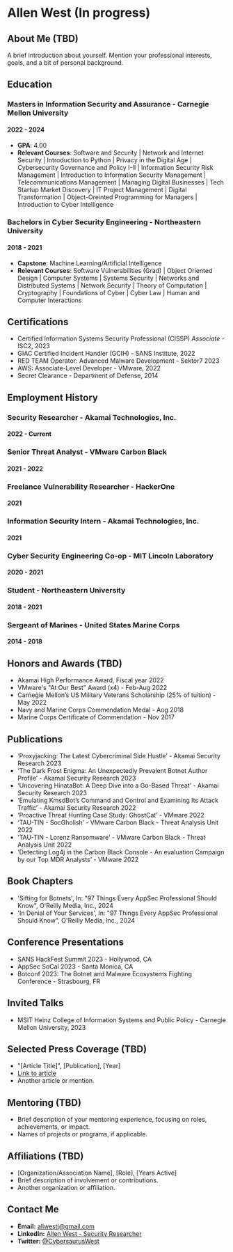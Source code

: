 # Allen West (In progress)

## About Me (TBD)
A brief introduction about yourself. Mention your professional interests, goals, and a bit of personal background.

## Education
### Masters in Information Security and Assurance - Carnegie Mellon University
#### 2022 - 2024
- **GPA**: 4.00
- **Relevant Courses**: Software and Security | Network and Internet Security | Introduction to Python | Privacy in the Digital Age | Cybersecurity Governance and Policy I-II | Information Security Risk Management | Introduction to Information Security Management | Telecommunications Management | Managing Digital Businesses | Tech Startup Market Discovery | IT Project Management | Digital Transformation | Object-Oreinted Programming for Managers | Introduction to Cyber Intelligence

### Bachelors in Cyber Security Engineering - Northeastern University
#### 2018 - 2021
- **Capstone**: Machine Learning/Artificial Intelligence
- **Relevant Courses**: Software Vulnerabilities (Grad) | Object Oriented Design | Computer Systems | Systems Security | Networks and Distributed Systems | Network Security | Theory of Computation | Cryptography | Foundations of Cyber | Cyber Law | Human and Computer Interactions

## Certifications
- Certified Information Systems Security Professional (CISSP) *Associate* - ISC2, 2023
- GIAC Certified Incident Handler (GCIH) - SANS Institute, 2022
- RED TEAM Operator: Advanced Malware Development - Sektor7 2023
- AWS: Associate-Level Developer - VMware, 2022
- Secret Clearance - Department of Defense, 2014

## Employment History
### Security Researcher - Akamai Technologies, Inc.
#### 2022 - Current

### Senior Threat Analyst - VMware Carbon Black
#### 2021 - 2022

### Freelance Vulnerability Researcher - HackerOne
#### 2021

### Information Security Intern - Akamai Technologies, Inc.
#### 2021

### Cyber Security Engineering Co-op - MIT Lincoln Laboratory
#### 2020 - 2021

### Student - Northeastern University
#### 2018 - 2021

### Sergeant of Marines - United States Marine Corps
#### 2014 - 2018

## Honors and Awards (TBD)
- Akamai High Performance Award, Fiscal year 2022
- VMware's "At Our Best" Award (x4) - Feb-Aug 2022
- Carnegie Mellon’s US Military Veterans Scholarship (25% of tuition) - May 2022
- Navy and Marine Corps Commendation Medal - Aug 2018
- Marine Corps Certificate of Commendation - Nov 2017

## Publications
- ‘Proxyjacking: The Latest Cybercriminal Side Hustle’ - Akamai Security Research 2023
- ‘The Dark Frost Enigma: An Unexpectedly Prevalent Botnet Author Profile’ - Akamai Security Research 2023
- ‘Uncovering HinataBot: A Deep Dive into a Go-Based Threat’ - Akamai Security Research 2023
- ‘Emulating KmsdBot’s Command and Control and Examining Its Attack Traffic’ - Akamai Security Research 2022
- ‘Proactive Threat Hunting Case Study: GhostCat’ - VMware 2022
- ‘TAU-TIN - SocGholish’ - VMware Carbon Black  - Threat Analysis Unit 2022
- ‘TAU-TIN - Lorenz Ransomware’ - VMware Carbon Black  - Threat Analysis Unit 2022
- ‘Detecting Log4j in the Carbon Black Console - An evaluation Campaign by our Top MDR Analysts’ - VMware 2022

## Book Chapters
- 'Sifting for Botnets', In: "97 Things Every AppSec Professional Should Know", O'Reilly Media, Inc., 2024
- 'In Denial of Your Services', In: "97 Things Every AppSec Professional Should Know", O'Reilly Media, Inc., 2024

## Conference Presentations
- SANS HackFest Summit 2023 - Hollywood, CA 
- AppSec SoCal 2023 - Santa Monica, CA
- Botconf 2023: The Botnet and Malware Ecosystems Fighting Conference - Strasbourg, FR

## Invited Talks
- MSIT Heinz College of Information Systems and Public Policy - Carnegie Mellon University, 2023

## Selected Press Coverage (TBD)
- "[Article Title]", [Publication], [Year]
- [Link to article](URL)
- Another article or mention.

## Mentoring (TBD)
- Brief description of your mentoring experience, focusing on roles, achievements, or impact.
- Names of projects or programs, if applicable.

## Affiliations (TBD)
- [Organization/Association Name], [Role], [Years Active]
- Brief description of involvement or contributions.
- Another organization or affiliation.

## Contact Me
- **Email:** [allwestj@gmail.com](mailto:allwestj@gmail.com)
- **LinkedIn:** [Allen West - Security Researcher](https://www.linkedin.com/in/allen-west-459031187/)
- **Twitter:** [@CybersaurusWest](https://twitter.com/CybersaurusWest)

